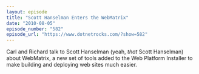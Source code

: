 ```yaml
---
layout: episode
title: "Scott Hanselman Enters the WebMatrix"
date: "2010-08-05"
episode_number: "582"
episode_url: "https://www.dotnetrocks.com/?show=582"
---
```


Carl and Richard talk to Scott Hanselman (yeah, *that* Scott Hanselman) about WebMatrix, a new set of tools added to the Web Platform Installer to make building and deploying web sites much easier.
